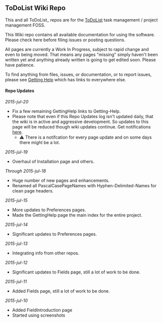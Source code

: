 ## ToDoList Wiki Repo
 
This and all ToDoList_ repos are for the [ToDoList](http://www.codeproject.com/Articles/5371/ToDoList) task management / project management FOSS.

This Wiki repo contains all available documentation for using the software. Please check here before filing issues or posting questions.

All pages are currently a Work In Progress, subject to rapid change and even to being moved.
That means any pages "missing" simply haven't been written yet and anything already written is going to get edited soon. Please have patience.

To find anything from files, issues, or documentation, or to report issues, please see [Getting Help](../../wiki/Getting-Help) which has links to everywhere else.


#### Repo Updates

*2015-jul-20*
- Fix a few remaining GettingHelp links to Getting-Help.
- Please note that even if this Repo Updates log isn't updated daily, that the wiki is in active and aggressive development. So updates to this page will be reduced though wiki updates continue. Get notifications [here](https://github.com/abstractspoon/ToDoList_Wiki/wiki.atom).
    - :warning: There is a notifcation for every page update and on some days there might be a lot.

*2015-jul-19*
- Overhaul of Installation page and others.
 
*Through 2015-jul-18*
- Huge number of new pages and enhancements.
- Renamed all PascalCasePageNames with Hyphen-Delimited-Names for clean page headers.

*2015-jul-15*
- More updates to Preferences pages.
- Made the GettingHelp page the main index for the entire project.

*2015-jul-14*
- Significant updates to Preferences pages.

*2015-jul-13*
- Integrating info from other repos.
 
*2015-jul-12*
- Significant updates to Fields page, still a lot of work to be done.

*2015-jul-11*
- Added Fields page, still a lot of work to be done.

*2015-jul-10*
- Added FieldIntroduction page
- Started using screenshots

